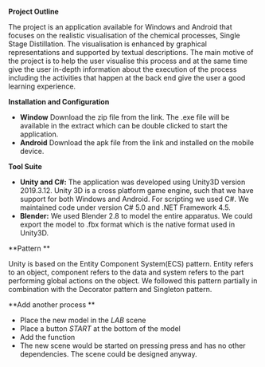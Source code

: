 **Project Outline**
 
The project is an application available for Windows and Android that focuses on the realistic visualisation of the chemical processes, Single Stage Distillation. The visualisation is enhanced by graphical representations and supported by textual descriptions. The main motive of the project is to help the user visualise this process and at the same time give the user in-depth information about the execution of the process including the activities that happen at the back end give the user a good learning experience.

**Installation and Configuration**

- **Window** 
Download the zip file from the link. The .exe file will be available in the extract which can be double clicked to start the application. 
- **Android** 
Download the apk file from the link and installed on the mobile device. 

**Tool Suite**

- **Unity and C#:** The application was developed using Unity3D version 2019.3.12. Unity 3D is a cross platform game engine, such that we have support for both Windows and Android. For scripting we used C#. We maintained code under version C# 5.0 and .NET Framework 4.5.
- **Blender:** We used Blender 2.8 to model the entire apparatus. We could export the model to .fbx format which is the native format used in Unity3D.

**Pattern **

Unity is based on the Entity Component System(ECS) pattern. Entity refers to an object, component refers to the data and system refers to the part performing global actions on the object. We followed this pattern partially in combination with the Decorator pattern and Singleton pattern. 

**Add another process **

- Place the new model in the _LAB_ scene
- Place a button _START_ at the bottom of the model
- Add the function 
- The new scene would be started on pressing press and has no other dependencies. The scene could be designed anyway. 